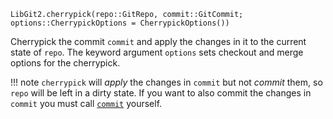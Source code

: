 ```
LibGit2.cherrypick(repo::GitRepo, commit::GitCommit; options::CherrypickOptions = CherrypickOptions())
```

Cherrypick the commit `commit` and apply the changes in it to the current state of `repo`. The keyword argument `options` sets checkout and merge options for the cherrypick.

!!! note
    `cherrypick` will *apply* the changes in `commit` but not *commit* them, so `repo` will be left in a dirty state. If you want to also commit the changes in `commit` you must call [`commit`](@ref) yourself.

